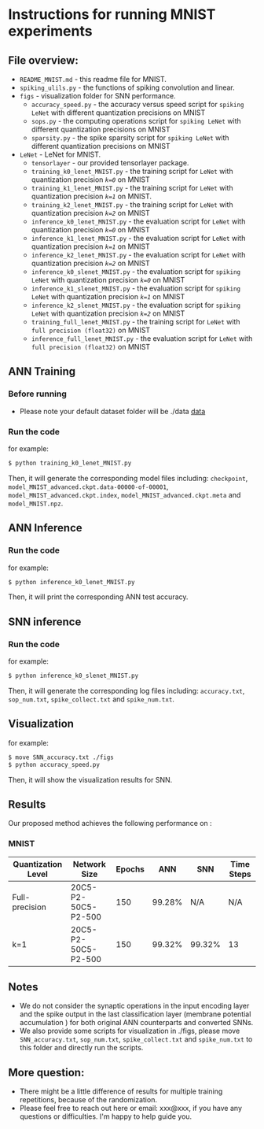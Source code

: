 # Instructions for running MNIST experiments



## File overview:

- `README_MNIST.md` - this readme file for MNIST.<br>
- `spiking_ulils.py` - the functions of spiking convolution and linear.<br>
- `figs` - visualization folder for SNN performance.<br>
  - `accuracy_speed.py` - the accuracy versus speed script for `spiking LeNet` with different quantization precisions on MNIST<br>
  - `sops.py` - the computing operations script for `spiking LeNet` with different quantization precisions on MNIST
  - `sparsity.py` - the spike sparsity script for `spiking LeNet` with different quantization precisions on MNIST<br>
- `LeNet` - LeNet for MNIST.<br>
  - `tensorlayer` - our provided tensorlayer package.<br>
  - `training_k0_lenet_MNIST.py` - the training script for `LeNet` with quantization precision *`k=0`* on MNIST<br>
  - `training_k1_lenet_MNIST.py` - the training script for `LeNet` with quantization precision *`k=1`* on MNIST.<br>
  - `training_k2_lenet_MNIST.py` - the training script for `LeNet` with quantization precision *`k=2`* on MNIST<br>
  - `inference_k0_lenet_MNIST.py` - the evaluation script for `LeNet` with quantization precision *`k=0`* on MNIST<br>
  - `inference_k1_lenet_MNIST.py` - the evaluation script for `LeNet` with quantization precision *`k=1`* on MNIST<br>
  - `inference_k2_lenet_MNIST.py` - the evaluation script for `LeNet` with quantization precision *`k=2`* on MNIST<br>
  - `inference_k0_slenet_MNIST.py` - the evaluation script for `spiking LeNet` with quantization precision *`k=0`* on MNIST<br>
  - `inference_k1_slenet_MNIST.py` - the evaluation script for `spiking LeNet` with quantization precision *`k=1`* on MNIST<br>
  - `inference_k2_slenet_MNIST.py` - the evaluation script for `spiking LeNet` with quantization precision *`k=2`* on MNIST<br>
  - `training_full_lenet_MNIST.py` - the training script for `LeNet` with `full precision (float32)` on MNIST<br>
  - `inference_full_lenet_MNIST.py` - the evaluation script for `LeNet` with `full precision (float32)` on MNIST<br>


## ANN Training
### Before running
* Please note your default dataset folder will be ./data [data](https://github.com/stonezwr/TSSL-BP/tree/master/Networks)

### Run the code
for example:
```sh
$ python training_k0_lenet_MNIST.py
```
Then, it will generate the corresponding model files including: `checkpoint`, `model_MNIST_advanced.ckpt.data-00000-of-00001`, `model_MNIST_advanced.ckpt.index`, `model_MNIST_advanced.ckpt.meta` and `model_MNIST.npz`.

## ANN Inference
### Run the code
for example:
```sh
$ python inference_k0_lenet_MNIST.py
```
Then, it will print the corresponding ANN test accuracy.

## SNN inference
### Run the code
for example:
```sh
$ python inference_k0_slenet_MNIST.py
```
Then, it will generate the corresponding log files including: `accuracy.txt`, `sop_num.txt`, `spike_collect.txt` and `spike_num.txt`.

## Visualization

for example:
```sh
$ move SNN_accuracy.txt ./figs
$ python accuracy_speed.py
```
Then, it will show the visualization results for SNN.

## Results
Our proposed method achieves the following performance on :

### MNIST
| Quantization Level  | Network Size  | Epochs | ANN | SNN | Time Steps |
| ------------------ |---------------- | -------------- | ------------- | ------------- | ------------- |
| Full-precision | 20C5-P2-50C5-P2-500 |   150   |  99.28% | N/A | N/A |
| k=1 | 20C5-P2-50C5-P2-500 |   150   |  99.32% | 99.32% |  13 |

## Notes
* We do not consider the synaptic operations in the input encoding layer and the spike output in the last classification layer (membrane potential accumulation ) for both original ANN counterparts and converted SNNs.<br>
* We also provide some scripts for visualization in ./figs, please move `SNN_accuracy.txt`, `sop_num.txt`, `spike_collect.txt` and `spike_num.txt` to this folder and directly run the scripts.

## More question:<br>
- There might be a little difference of results for multiple training repetitions, because of the randomization. 
- Please feel free to reach out here or email: xxx@xxx, if you have any questions or difficulties. I'm happy to help guide you.
